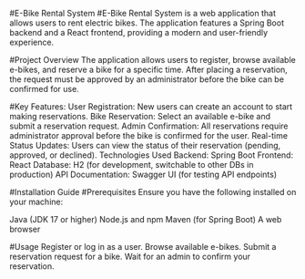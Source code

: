 #E-Bike Rental System
#E-Bike Rental System is a web application that allows users to rent electric bikes. The application features a Spring Boot backend and a React frontend, providing a modern and user-friendly experience.

#Project Overview
The application allows users to register, browse available e-bikes, and reserve a bike for a specific time. After placing a reservation, the request must be approved by an administrator before the bike can be confirmed for use.

#Key Features:
User Registration: New users can create an account to start making reservations.
Bike Reservation: Select an available e-bike and submit a reservation request.
Admin Confirmation: All reservations require administrator approval before the bike is confirmed for the user.
Real-time Status Updates: Users can view the status of their reservation (pending, approved, or declined).
Technologies Used
Backend: Spring Boot
Frontend: React
Database: H2 (for development, switchable to other DBs in production)
API Documentation: Swagger UI (for testing API endpoints)

#Installation Guide
#Prerequisites
Ensure you have the following installed on your machine:

Java (JDK 17 or higher)
Node.js and npm
Maven (for Spring Boot)
A web browser

#Usage
Register or log in as a user.
Browse available e-bikes.
Submit a reservation request for a bike.
Wait for an admin to confirm your reservation.
